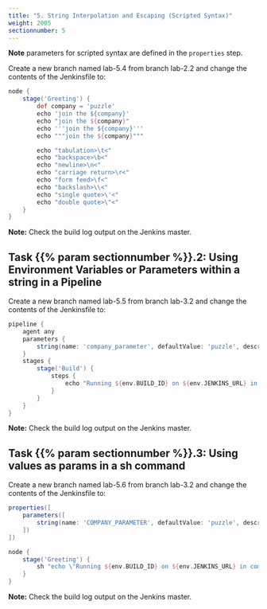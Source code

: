 ```yaml
---
title: "5. String Interpolation and Escaping (Scripted Syntax)"
weight: 2005
sectionnumber: 5
---
```


**Note** parameters for scripted syntax are defined in the ``properties`` step.

Create a new branch named lab-5.4 from branch lab-2.2 and change the contents of the Jenkinsfile to:

```groovy
node {
    stage('Greeting') {
        def company = 'puzzle'
        echo 'join the ${company}'
        echo "join the ${company}"
        echo '''join the ${company}'''
        echo """join the ${company}"""

        echo "tabulation>\t<"
        echo "backspace>\b<"
        echo "newline>\n<"
        echo "carriage return>\r<"
        echo "form feed>\f<"
        echo "backslash>\\<"
        echo "single quote>\'<"
        echo "double quote>\"<"
    }
}
```

**Note:** Check the build log output on the Jenkins master.


## Task {{% param sectionnumber %}}.2: Using Environment Variables or Parameters within a string in a Pipeline

Create a new branch named lab-5.5 from branch lab-3.2 and change the contents of the Jenkinsfile to:

```groovy
pipeline {
    agent any
    parameters {
        string(name: 'company_parameter', defaultValue: 'puzzle', description: 'The company the pipeline runs in')
    }
    stages {
        stage('Build') {
            steps {
                echo "Running ${env.BUILD_ID} on ${env.JENKINS_URL} in company ${params.company_parameter}"
            }
        }
    }
}
```

**Note:** Check the build log output on the Jenkins master.


## Task {{% param sectionnumber %}}.3: Using values as params in a sh command

Create a new branch named lab-5.6 from branch lab-3.2 and change the contents of the Jenkinsfile to:

```groovy
properties([
    parameters([
        string(name: 'COMPANY_PARAMETER', defaultValue: 'puzzle', description: 'The company the pipeline runs in')
    ])
])

node {
    stage('Greeting') {
        sh "echo \"Running ${env.BUILD_ID} on ${env.JENKINS_URL} in company ${params.COMPANY_PARAMETER}\""
    }
}
```

**Note:** Check the build log output on the Jenkins master.

